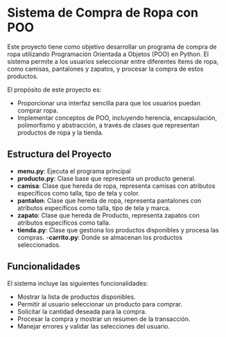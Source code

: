 # Sistema de Compra de Ropa con POO

Este proyecto tiene como objetivo desarrollar un programa de compra de ropa utilizando Programación Orientada a Objetos (POO) en Python. El sistema permite a los usuarios seleccionar entre diferentes ítems de ropa, como camisas, pantalones y zapatos, y procesar la compra de estos productos.

El propósito de este proyecto es:
- Proporcionar una interfaz sencilla para que los usuarios puedan comprar ropa.
- Implementar conceptos de POO, incluyendo herencia, encapsulación, polimorfismo y abstracción, a través de clases que representan productos de ropa y la tienda.

## Estructura del Proyecto

- **menu.py**: Ejecuta el programa principal
- **producto.py**: Clase base que representa un producto general.
- **camisa**: Clase que hereda de ropa, representa camisas con atributos específicos como talla, tipo de tela y color.
- **pantalon**: Clase que hereda de ropa, representa pantalones con atributos específicos como talla, tipo de tela y marca.
- **zapato**: Clase que hereda de Producto, representa zapatos con atributos específicos como talla.
- **tienda.py**: Clase que gestiona los productos disponibles y procesa las compras.
-**carrito.py**: Donde se almacenan los productos seleccionados.

## Funcionalidades

El sistema incluye las siguientes funcionalidades:

- Mostrar la lista de productos disponibles.
- Permitir al usuario seleccionar un producto para comprar.
- Solicitar la cantidad deseada para la compra.
- Procesar la compra y mostrar un resumen de la transacción.
- Manejar errores y validar las selecciones del usuario.

